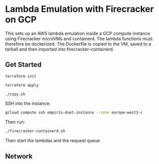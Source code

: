 # Lambda Emulation with Firecracker on GCP

This sets up an AWS lambda emulation inside a GCP compute instance using Firecracker microVMs and containerd.
The lambda functions must therefore be dockerized. The Dockerfile is copied to the VM, saved to a tarball and then imported into firecracker-containerd.

## Get Started

```sh
terraform init
```

```sh
terraform apply
```

```sh
./copy.sh
```

SSH into the instance:

```sh
gcloud compute ssh empiris-duet-instance --zone europe-west3-c
```

Then run:

```sh
./firecracker-containerd.sh
```

Then start the lambdas and the request queue

## Network
